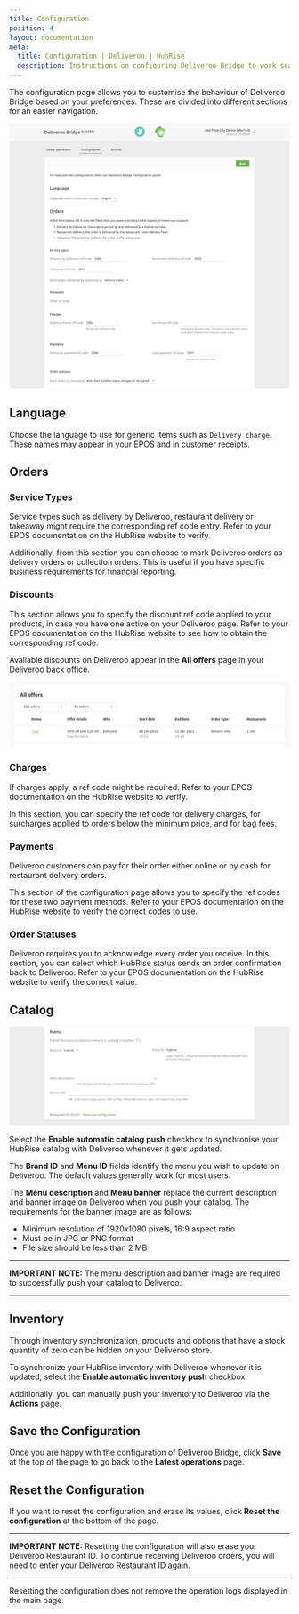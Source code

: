 ```yaml
---
title: Configuration
position: 4
layout: documentation
meta:
  title: Configuration | Deliveroo | HubRise
  description: Instructions on configuring Deliveroo Bridge to work seamlessly with Deliveroo and your EPOS or other apps connected to HubRise. Configuration is simple.
---
```


The configuration page allows you to customise the behaviour of Deliveroo Bridge based on your preferences.
These are divided into different sections for an easier navigation.

![Deliveroo Bridge configuration page](./images/014-configuration-page-cropped.png)

## Language

Choose the language to use for generic items such as `Delivery charge`. These names may appear in your EPOS and in customer receipts.

## Orders

### Service Types

Service types such as delivery by Deliveroo, restaurant delivery or takeaway might require the corresponding ref code entry. Refer to your EPOS documentation on the HubRise website to verify.

Additionally, from this section you can choose to mark Deliveroo orders as delivery orders or collection orders. This is useful if you have specific business requirements for financial reporting.

### Discounts

This section allows you to specify the discount ref code applied to your products, in case you have one active on your Deliveroo page. Refer to your EPOS documentation on the HubRise website to see how to obtain the corresponding ref code.

Available discounts on Deliveroo appear in the **All offers** page in your Deliveroo back office.

![Example of all offers page in Deliveroo back office](./images/013-deliveroo-offer.png)

### Charges

If charges apply, a ref code might be required. Refer to your EPOS documentation on the HubRise website to verify.

In this section, you can specify the ref code for delivery charges, for surcharges applied to orders below the minimum price, and for bag fees.

### Payments

Deliveroo customers can pay for their order either online or by cash for restaurant delivery orders.

This section of the configuration page allows you to specify the ref codes for these two payment methods. Refer to your EPOS documentation on the HubRise website to verify the correct codes to use.

### Order Statuses

Deliveroo requires you to acknowledge every order you receive.
In this section, you can select which HubRise status sends an order confirmation back to Deliveroo.
Refer to your EPOS documentation on the HubRise website to verify the correct value.

## Catalog

![Deliveroo Bridge configuration page, Catalog section](./images/015-configuration-page-menu.png)

Select the **Enable automatic catalog push** checkbox to synchronise your HubRise catalog with Deliveroo whenever it gets updated.

The **Brand ID** and **Menu ID** fields identify the menu you wish to update on Deliveroo. The default values generally work for most users.

The **Menu description** and **Menu banner** replace the current description and banner image on Deliveroo when you push your catalog. The requirements for the banner image are as follows:

- Minimum resolution of 1920x1080 pixels, 16:9 aspect ratio
- Must be in JPG or PNG format
- File size should be less than 2 MB

---

**IMPORTANT NOTE:** The menu description and banner image are required to successfully push your catalog to Deliveroo.

---

## Inventory

Through inventory synchronization, products and options that have a stock quantity of zero can be hidden on your Deliveroo store.

To synchronize your HubRise inventory with Deliveroo whenever it is updated, select the **Enable automatic inventory push** checkbox.

Additionally, you can manually push your inventory to Deliveroo via the **Actions** page.

## Save the Configuration

Once you are happy with the configuration of Deliveroo Bridge, click **Save** at the top of the page to go back to the **Latest operations** page.

## Reset the Configuration

If you want to reset the configuration and erase its values, click **Reset the configuration** at the bottom of the page.

---

**IMPORTANT NOTE:** Resetting the configuration will also erase your Deliveroo Restaurant ID. To continue receiving Deliveroo orders, you will need to enter your Deliveroo Restaurant ID again.

---

Resetting the configuration does not remove the operation logs displayed in the main page.
